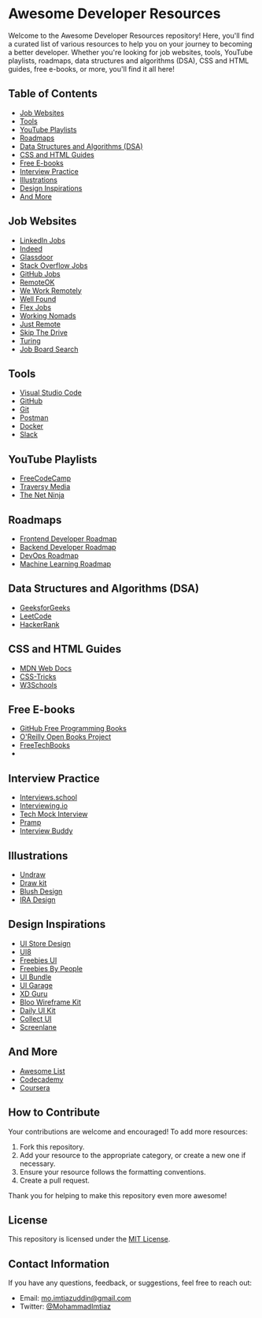 # Awesome Developer Resources

Welcome to the Awesome Developer Resources repository! Here, you'll find a curated list of various resources to help you on your journey to becoming a better developer. Whether you're looking for job websites, tools, YouTube playlists, roadmaps, data structures and algorithms (DSA), CSS and HTML guides, free e-books, or more, you'll find it all here!

## Table of Contents

- [Job Websites](#job-websites)
- [Tools](#tools)
- [YouTube Playlists](#youtube-playlists)
- [Roadmaps](#roadmaps)
- [Data Structures and Algorithms (DSA)](#data-structures-and-algorithms-dsa)
- [CSS and HTML Guides](#css-and-html-guides)
- [Free E-books](#free-e-books)
- [Interview Practice](#interview-practice)
- [Illustrations](#illustrations)
- [Design Inspirations](#design-inspirations)
- [And More](#and-more)

## Job Websites

- [LinkedIn Jobs](https://www.linkedin.com/jobs/)
- [Indeed](https://www.indeed.com/)
- [Glassdoor](https://www.glassdoor.com/index.htm)
- [Stack Overflow Jobs](https://stackoverflow.com/jobs)
- [GitHub Jobs](https://jobs.github.com/)
- [RemoteOK](https://remoteok.io/)
- [We Work Remotely](https://www.weworkremotely.com)
- [Well Found](https://www.wellfound.com)
- [Flex Jobs](https://www.flexjobs.com)
- [Working Nomads](https://www.workingnomads.com/jobs)
- [Just Remote](https://www.justremote.co)
- [Skip The Drive](https://www.skipthedrive.com)
- [Turing](https://www.turing.com)
- [Job Board Search](https://www.jobboardsearch.com)


## Tools

- [Visual Studio Code](https://code.visualstudio.com/)
- [GitHub](https://github.com/)
- [Git](https://git-scm.com/)
- [Postman](https://www.postman.com/)
- [Docker](https://www.docker.com/)
- [Slack](https://slack.com/)

## YouTube Playlists

- [FreeCodeCamp](https://www.youtube.com/user/FreeCodeCamp)
- [Traversy Media](https://www.youtube.com/user/TechGuyWeb)
- [The Net Ninja](https://www.youtube.com/channel/UCW5YeuERMmlnqo4oq8vwUpg)

## Roadmaps

- [Frontend Developer Roadmap](https://roadmap.sh/frontend)
- [Backend Developer Roadmap](https://roadmap.sh/backend)
- [DevOps Roadmap](https://roadmap.sh/devops)
- [Machine Learning Roadmap](https://roadmap.sh/machine-learning)

## Data Structures and Algorithms (DSA)

- [GeeksforGeeks](https://www.geeksforgeeks.org/)
- [LeetCode](https://leetcode.com/)
- [HackerRank](https://www.hackerrank.com/domains/tutorials/10-days-of-javascript)

## CSS and HTML Guides

- [MDN Web Docs](https://developer.mozilla.org/en-US/docs/Web)
- [CSS-Tricks](https://css-tricks.com/)
- [W3Schools](https://www.w3schools.com/)

## Free E-books

- [GitHub Free Programming Books](https://github.com/EbookFoundation/free-programming-books)
- [O'Reilly Open Books Project](https://www.oreilly.com/openbook/)
- [FreeTechBooks](http://www.freetechbooks.com/)
- 
## Interview Practice

- [Interviews.school](https://interviews.school/)
- [Interviewing.io](https://interviewing.io/)
- [Tech Mock Interview](https://techmockinterview.com/)
- [Pramp](https://www.pramp.com/#/)
- [Interview Buddy](https://interviewbuddy.net/)

## Illustrations

- [Undraw](undraw.co)
- [Draw kit](drawkit.io)
- [Blush Design](blush.design)
- [IRA Design](iradesign.io)


## Design Inspirations

- [UI Store Design](uistore.design)
- [UI8](ui.net)
- [Freebies UI](frebies.net)
- [Freebies By People](frebies.bypeople.com)
- [UI Bundle](uibundle.com)
- [UI Garage](uigarage.net)
- [XD Guru](xdguru.com)
- [Bloo Wireframe Kit](bloouikit.com)
- [Daily UI Kit](dailyui.co)
- [Collect UI](collectui.com)
- [Screenlane](screenlane.com)

## And More

- [Awesome List](https://github.com/sindresorhus/awesome)
- [Codecademy](https://www.codecademy.com/)
- [Coursera](https://www.coursera.org/)

## How to Contribute

Your contributions are welcome and encouraged! To add more resources:

1. Fork this repository.
2. Add your resource to the appropriate category, or create a new one if necessary.
3. Ensure your resource follows the formatting conventions.
4. Create a pull request.

Thank you for helping to make this repository even more awesome!

## License

This repository is licensed under the [MIT License](LICENSE).

## Contact Information

If you have any questions, feedback, or suggestions, feel free to reach out:

- Email: [mo.imtiazuddin@gmail.com](mailtomo.imtiazuddin@gmail.com)
- Twitter: [@MohammadImtiaz](https://twitter.com/MohammadImtiaz)
